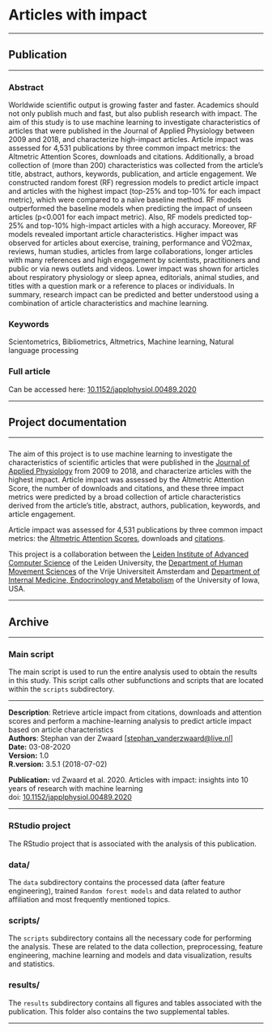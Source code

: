 # Articles with impact

 <hr>
 
 <h2> Publication </h2>
 
  <hr>
  
### Abstract 

Worldwide scientific output is growing faster and faster. Academics should not only publish much and fast, but also publish research with impact. The aim of this study is to use machine learning to investigate characteristics of articles that were published in the Journal of Applied Physiology between 2009 and 2018, and characterize high-impact articles. Article impact was assessed for 4,531 publications by three common impact metrics: the Altmetric Attention Scores, downloads and citations. Additionally, a broad collection of (more than 200) characteristics was collected from the article’s title, abstract, authors, keywords, publication, and article engagement. We constructed random forest (RF) regression models to predict article impact and articles with the highest impact (top-25% and top-10% for each impact metric), which were compared to a naïve baseline method. RF models outperformed the baseline models when predicting the impact of unseen articles (p<0.001 for each impact metric). Also, RF models predicted top-25% and top-10% high-impact articles with a high accuracy. Moreover, RF models revealed important article characteristics. Higher impact was observed for articles about exercise, training, performance and V̇O2max, reviews, human studies, articles from large collaborations, longer articles with many references and high engagement by scientists, practitioners and public or via news outlets and videos. Lower impact was shown for articles about respiratory physiology or sleep apnea, editorials, animal studies, and titles with a question mark or a reference to places or individuals. In summary, research impact can be predicted and better understood using a combination of article characteristics and machine learning.

### Keywords 

Scientometrics, Bibliometrics, Altmetrics, Machine learning, Natural language processing

### Full article 

Can be accessed here: [10.1152/japplphysiol.00489.2020](https://journals.physiology.org/doi/abs/10.1152/japplphysiol.00489.2020)   

 <hr>
 
 <h2> Project documentation </h2>
 
<hr>

### 

The aim of this project is to use machine learning to investigate the characteristics of scientific articles that were published in the [Journal of Applied Physiology](https://journals.physiology.org/journal/jappl) from 2009 to 2018, and characterize articles with the highest impact. Article impact was assessed by the Altmetric Attention Score, the number of downloads and citations, and these three impact metrics were predicted by a broad collection of article characteristics derived from the article’s title, abstract, authors, publication, keywords, and article engagement.

Article impact was assessed for 4,531 publications by three common impact metrics: the [Altmetric Attention Scores](https://www.altmetric.com/about-our-data/), downloads and [citations](https://www.dimensions.ai/).

This project is a collaboration between the [Leiden Institute of Advanced Computer Science](https://www.universiteitleiden.nl/en/science/computer-science) of the Leiden University, the [Department of Human Movement Sciences](https://www.fgb.vu.nl) of the Vrije Universiteit Amsterdam and [Department of Internal Medicine, Endocrinology and Metabolism](https://medicine.uiowa.edu/internalmedicine/) of the University of Iowa, USA.


 <hr>
 
 <h2> Archive </h2>
 
 <hr>
 

<h3> Main script </h3>

The main script is used to run the entire analysis used to obtain the results in this study. This script calls other subfunctions and scripts that are located within the `scripts` subdirectory.

 <hr>
 
 **Description**:    Retrieve article impact from citations, downloads and attention scores and perform a machine-learning analysis to predict article impact based on article characteristics              
 **Authors**:        Stephan van der Zwaard [stephan_vanderzwaard@live.nl]                                                      
 **Date:**         03-08-2020                                                                                                 
 **Version:**      1.0                                                                                                        
 **R.version:**    3.5.1 (2018-07-02)                                                                                         
                                                                                                                          
 **Publication:**  vd Zwaard et al. 2020. Articles with impact: insights into 10 years of research with machine learning      
 doi:          [10.1152/japplphysiol.00489.2020](https://journals.physiology.org/doi/abs/10.1152/japplphysiol.00489.2020)               
 <hr>      
 
<h3> RStudio project </h3>

The RStudio project that is associated with the analysis of this publication.
                                                                                                                          
<h3> data/ </h3>

The `data` subdirectory contains the processed data (after feature engineering), trained `Random forest models` and data related to author affiliation and most frequently mentioned topics.

<h3> scripts/ </h3>

The `scripts` subdirectory contains all the necessary code for performing the analysis. These are related to the data collection, preprocessing, feature engineering, machine learning and models and data visualization, results and statistics.

<h3> results/ </h3>

The `results` subdirectory contains all figures and tables associated with the publication. This folder also contains the two supplemental tables.

<hr>
